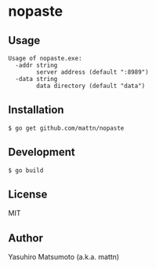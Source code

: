 # nopaste

## Usage

```
Usage of nopaste.exe:
  -addr string
    	server address (default ":8989")
  -data string
    	data directory (default "data")
```

## Installation

```
$ go get github.com/mattn/nopaste
```

## Development

```
$ go build
```

## License

MIT

## Author

Yasuhiro Matsumoto (a.k.a. mattn)
